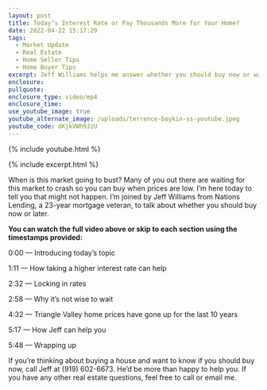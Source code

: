 ```yaml
---
layout: post
title: Today’s Interest Rate or Pay Thousands More for Your Home?
date: 2022-04-22 15:17:29
tags:
  - Market Update
  - Real Estate
  - Home Seller Tips
  - Home Buyer Tips
excerpt: Jeff Williams helps me answer whether you should buy now or wait.
enclosure:
pullquote:
enclosure_type: video/mp4
enclosure_time:
use_youtube_image: true
youtube_alternate_image: /uploads/terrence-boykin-ss-youtube.jpeg
youtube_code: dKjkVWh9JzU
---
```

{% include youtube.html %}

{% include excerpt.html %}

When is this market going to bust? Many of you out there are waiting for this market to crash so you can buy when prices are low. I’m here today to tell you that might not happen. I’m joined by Jeff Williams from Nations Lending, a 23-year mortgage veteran, to talk about whether you should buy now or later.

**You can watch the full video above or skip to each section using the timestamps provided:**

0:00 — Introducing today’s topic

1:11 — How taking a higher interest rate can help

2:32 — Locking in rates&nbsp;

2:58 — Why it’s not wise to wait

4:32 — Triangle Valley home prices have gone up for the last 10 years

5:17 — How Jeff can help you

5:48 — Wrapping up

If you’re thinking about buying a house and want to know if you should buy now, call Jeff at (919) 602-6673. He’d be more than happy to help you. If you have any other real estate questions, feel free to call or email me.
